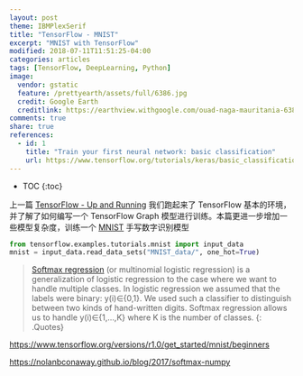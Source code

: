 ```yaml
---
layout: post
theme: IBMPlexSerif
title: "TensorFlow - MNIST"
excerpt: "MNIST with TensorFlow"
modified: 2018-07-11T11:51:25-04:00
categories: articles
tags: [TensorFlow, DeepLearning, Python]
image:
  vendor: gstatic
  feature: /prettyearth/assets/full/6386.jpg
  credit: Google Earth
  creditlink: https://earthview.withgoogle.com/ouad-naga-mauritania-6386
comments: true
share: true
references:
  - id: 1
    title: "Train your first neural network: basic classification"
    url: https://www.tensorflow.org/tutorials/keras/basic_classification
---
```


* TOC
{:toc}

上一篇 [TensorFlow - Up and Running](/articles/tf-up-and-running/) 我们跑起来了 TensorFlow 基本的环境，并了解了如何编写一个 TensorFlow Graph 模型进行训练。本篇更进一步增加一些模型复杂度，训练一个 [MNIST][wiki/MNIST] 手写数字识别模型


```python
from tensorflow.examples.tutorials.mnist import input_data
mnist = input_data.read_data_sets("MNIST_data/", one_hot=True)
```

> [Softmax regression][SoftmaxRegression] (or multinomial logistic regression) is a generalization of logistic regression to the case where we want to handle multiple classes. In logistic regression we assumed that the labels were binary: y(i)∈{0,1}. We used such a classifier to distinguish between two kinds of hand-written digits. Softmax regression allows us to handle y(i)∈{1,…,K} where K is the number of classes.
{: .Quotes}


https://www.tensorflow.org/versions/r1.0/get_started/mnist/beginners

https://nolanbconaway.github.io/blog/2017/softmax-numpy

[SoftmaxRegression]:http://ufldl.stanford.edu/tutorial/supervised/SoftmaxRegression/

[wiki/MNIST]:https://en.wikipedia.org/wiki/MNIST_database
[wiki/Tensor]:https://en.wikipedia.org/wiki/Tensor
[wiki/Scalar]:https://en.wikipedia.org/wiki/Scalar_(mathematics)
[wiki/Euclidean_vector]:https://en.wikipedia.org/wiki/Euclidean_vector
[wiki/Matrix]:https://en.wikipedia.org/wiki/Matrix_(mathematics)
[wiki/Array]:https://en.wikipedia.org/wiki/Array
[wiki/Matrix_multiplication]:https://en.wikipedia.org/wiki/Matrix_multiplication
[wiki/Loss_function]:https://en.wikipedia.org/wiki/Loss_function
[wiki/Mean_squared_error]:https://en.wikipedia.org/wiki/Mean_squared_error
[wiki/Convex_function]:https://en.wikipedia.org/wiki/Convex_function

[wiki/CNN]:https://en.wikipedia.org/wiki/Convolutional_neural_network
